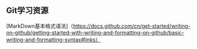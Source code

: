 

## Git学习资源

[MarkDown基本格式语法]（https://docs.github.com/cn/get-started/writing-on-github/getting-started-with-writing-and-formatting-on-github/basic-writing-and-formatting-syntax#links）


